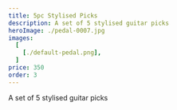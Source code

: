 ```yaml
---
title: 5pc Stylised Picks
description: A set of 5 stylised guitar picks
heroImage: ./pedal-0007.jpg
images:
  [
    [./default-pedal.png],
  ]
price: 350
order: 3
---
```


A set of 5 stylised guitar picks
